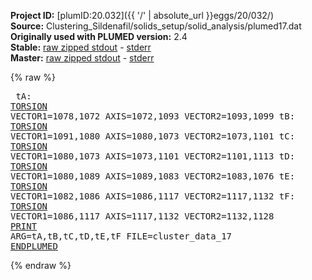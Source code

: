 **Project ID:** [plumID:20.032]({{ '/' | absolute_url }}eggs/20/032/)  
**Source:** Clustering_Sildenafil/solids_setup/solid_analysis/plumed17.dat  
**Originally used with PLUMED version:** 2.4  
**Stable:** [raw zipped stdout](plumed17.dat.plumed.stdout.txt.zip) - [stderr](plumed17.dat.plumed.stderr)  
**Master:** [raw zipped stdout](plumed17.dat.plumed_master.stdout.txt.zip) - [stderr](plumed17.dat.plumed_master.stderr)  

{% raw %}<pre>
tA: <a href="https://plumed.github.io/doc-master/user-doc/html/_t_o_r_s_i_o_n.html">TORSION</a> VECTOR1=1078,1072 AXIS=1072,1093 VECTOR2=1093,1099
tB: <a href="https://plumed.github.io/doc-master/user-doc/html/_t_o_r_s_i_o_n.html">TORSION</a> VECTOR1=1091,1080 AXIS=1080,1073 VECTOR2=1073,1101
tC: <a href="https://plumed.github.io/doc-master/user-doc/html/_t_o_r_s_i_o_n.html">TORSION</a> VECTOR1=1080,1073 AXIS=1073,1101 VECTOR2=1101,1113
tD: <a href="https://plumed.github.io/doc-master/user-doc/html/_t_o_r_s_i_o_n.html">TORSION</a> VECTOR1=1080,1089 AXIS=1089,1083 VECTOR2=1083,1076
tE: <a href="https://plumed.github.io/doc-master/user-doc/html/_t_o_r_s_i_o_n.html">TORSION</a> VECTOR1=1082,1086 AXIS=1086,1117 VECTOR2=1117,1132
tF: <a href="https://plumed.github.io/doc-master/user-doc/html/_t_o_r_s_i_o_n.html">TORSION</a> VECTOR1=1086,1117 AXIS=1117,1132 VECTOR2=1132,1128
<a href="https://plumed.github.io/doc-master/user-doc/html/_p_r_i_n_t.html">PRINT</a> ARG=tA,tB,tC,tD,tE,tF FILE=cluster_data_17
<a href="https://plumed.github.io/doc-master/user-doc/html/_e_n_d_p_l_u_m_e_d.html">ENDPLUMED</a>
</pre>{% endraw %}
